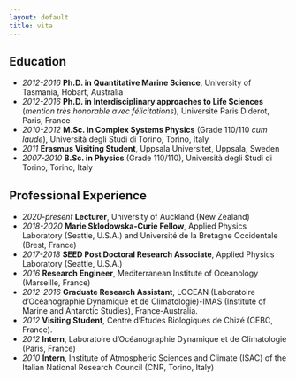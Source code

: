 ```yaml
---
layout: default
title: vita
---
```


## Education  

* _2012-2016_  **Ph.D. in Quantitative Marine Science**, University of Tasmania, Hobart, Australia
* _2012-2016_  **Ph.D. in Interdisciplinary approaches to Life Sciences**
(*mention très honorable avec félicitations*), Université Paris Diderot, Paris, France
* _2010-2012_ **M.Sc. in Complex Systems Physics** (Grade 110/110 *cum laude*), Università degli Studi di Torino, Torino, Italy
* _2011_  **Erasmus Visiting Student**, Uppsala Universitet, Uppsala, Sweden
* _2007-2010_ **B.Sc. in Physics** (Grade 110/110), Università degli Studi di Torino, Torino, Italy
      
## Professional Experience 

* _2020-present_ **Lecturer**, University of Auckland (New Zealand)
* _2018-2020_  **Marie Sklodowska-Curie Fellow**, Applied Physics Laboratory (Seattle, U.S.A.) and Université de la Bretagne Occidentale (Brest, France)
* _2017-2018_ **SEED Post Doctoral Research Associate**, Applied Physics Laboratory (Seattle, U.S.A.)
* _2016_  **Research Engineer**, Mediterranean Institute of Oceanology (Marseille, France)
* _2012-2016_ **Graduate Research Assistant**,  LOCEAN (Laboratoire d’Océanographie Dynamique et de Climatologie)-IMAS (Institute of Marine and Antarctic Studies), France-Australia.
* _2012_ **Visiting Student**, Centre d’Etudes Biologiques de Chizé (CEBC, France).
* _2012_  **Intern**,  Laboratoire d’Océanographie Dynamique et de Climatologie (Paris, France)
* _2010_ **Intern**,  Institute of Atmospheric Sciences and Climate (ISAC) of the Italian
National Research Council (CNR, Torino, Italy)

